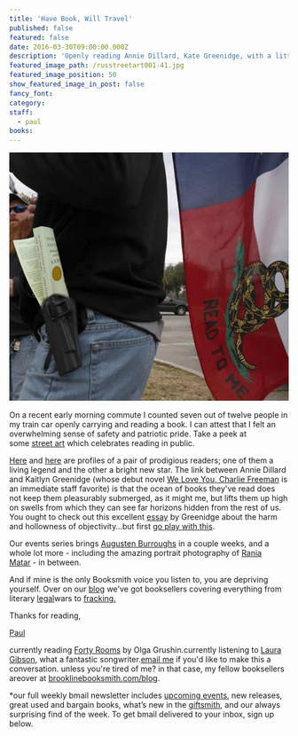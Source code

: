 ```yaml
---
title: 'Have Book, Will Travel'
published: false
featured: false
date: 2016-03-30T09:00:00.000Z
description: 'Openly reading Annie Dillard, Kate Greenidge, with a little Mondripong in there, too.'
featured_image_path: /russtreetart001-41.jpg
featured_image_position: 50
show_featured_image_in_post: false
fancy_font:
category:
staff:
  - paul
books:
---
```



![](/uploads/versions/opencarry1---x----552-491x---.jpg)

On a recent early morning commute I counted seven out of twelve people in my train car openly carrying and reading a book. I can attest that I felt an overwhelming sense of safety and patriotic pride. Take a peek at some&nbsp;[street art](http://ebookfriendly.com/books-libraries-in-street-art/)&nbsp;which celebrates reading in public.

[Here](http://lithub.com/contemplating-the-infinite-with-annie-dillard/)&nbsp;and&nbsp;[here](http://publishersweekly.com/pw/by-topic/authors/profiles/article/69767-a-new-take-on-race.html)&nbsp;are profiles of a pair of prodigious readers; one of them a living legend and the other a bright new star. The link between Annie Dillard and Kaitlyn Greenidge (whose debut novel&nbsp;[We Love You, Charlie Freeman](http://www.nytimes.com/2016/03/18/books/review-we-love-you-charlie-freeman-kaitlyn-greenidges-debut-novel.html?_r=0)&nbsp;is an immediate staff favorite) is that the ocean of books they've read does not keep them pleasurably submerged, as it might me, but lifts them up high on swells from which they can see far horizons hidden from the rest of us. You ought to check out this excellent&nbsp;[essay](http://www.nytimes.com/2016/03/27/opinion/sunday/my-mothers-garden.html)&nbsp;by Greenidge about the harm and hollowness of objectivity…but first&nbsp;[go play with this](http://www.kmhcreative.com/labs/demos/MondriPong/index.html).

Our events series brings&nbsp;[Augusten Burroughs](http://www.brooklinebooksmith.com/events/2016-04/augusten-burroughs-lust--wonder-a-memoir/)&nbsp;in a couple weeks, and a whole lot more - including the amazing portrait photography of&nbsp;[Rania Matar](http://www.brooklinebooksmith.com/events/2016-03/rania-matar-lenfant-femme/)&nbsp;- in between.

And if mine is the only Booksmith voice you listen to, you are depriving yourself. Over on our [blog](http://www.brooklinebooksmith.com/blog/)&nbsp;we've got booksellers covering everything from literary&nbsp;[legal](http://www.brooklinebooksmith.com/2016/03/21/this-week-in-books-google-seals-the-deal/)wars to&nbsp;[fracking.](http://www.brooklinebooksmith.com/2016/03/29/lets-talk-about-fracking/)

Thanks for reading,

[Paul](http://www.ptpainter.com/)

currently reading&nbsp;[Forty Rooms](http://www.brooklinebooksmith-shop.com/book/9781101982334)&nbsp;by Olga Grushin.currently listening to&nbsp;[Laura Gibson](https://www.youtube.com/watch?v=jZQS_o1eT7Y), what a fantastic songwriter.[email me](paul@brooklinebooksmith.com)&nbsp;if you'd like to make this a conversation. unless you're tired of me? in that case, my fellow booksellers areover at&nbsp;[brooklinebooksmith.com/blog](http://www.brooklinebooksmith.com/blog/).

\*our full weekly bmail newsletter includes&nbsp;[upcoming events](http://www.brooklinebooksmith.com/events/), new releases, great used and bargain books, what’s new in the&nbsp;[giftsmith](http://www.brooklinebooksmith.com/giftsmith/), and our always surprising find of the week. To get bmail delivered to your inbox, sign up below.